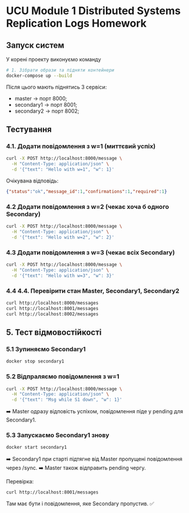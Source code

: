 # UCU Module 1 Distributed Systems Replication Logs Homework

## Запуск систем
У корені проекту виконуємо команду 

```bash
# 1. Зібрати образи та підняти контейнери
docker-compose up --build
```

Після цього мають піднятись 3 сервіси:
* master → порт 8000;
* secondary1 → порт 8001;
* secondary2 → порт 8002;

## Тестування 
### 4.1. Додати повідомлення з w=1 (миттєвий успіх)
```bash
curl -X POST http://localhost:8000/message \
  -H "Content-Type: application/json" \
  -d '{"text": "Hello with w=1", "w": 1}'

```
Очікувана відповідь:
```json
{"status":"ok","message_id":1,"confirmations":1,"required":1}
```

### 4.2 Додати повідомлення з w=2 (чекає хоча б одного Secondary)
```bash
curl -X POST http://localhost:8000/message \
  -H "Content-Type: application/json" \
  -d '{"text": "Hello with w=2", "w": 2}'

```

### 4.3 Додати повідомлення з w=3 (чекає всіх Secondary)
```bash
curl -X POST http://localhost:8000/message \
  -H "Content-Type: application/json" \
  -d '{"text": "Hello with w=3", "w": 3}'

```
### 4.4 4.4. Перевірити стан Master, Secondary1, Secondary2
```bash
curl http://localhost:8000/messages
curl http://localhost:8001/messages
curl http://localhost:8002/messages
```

## 5. Тест відмовостійкості
### 5.1 Зупиняємо Secondary1

```bash
docker stop secondary1
```
### 5.2 Відпраляємо повідомлення з w=1
```bash
curl -X POST http://localhost:8000/message \
  -H "Content-Type: application/json" \
  -d '{"text": "Msg while S1 down", "w": 1}'

```
➡️ Master одразу відповість успіхом, повідомлення піде у pending для Secondary1.


### 5.3 Запускаємо Secondary1 знову
```bash
docker start secondary1
```
➡️ Secondary1 при старті підтягне від Master пропущені повідомлення через /sync.
➡️ Master також відправить pending чергу.

Перевірка:

```bash
curl http://localhost:8001/messages
```

Там має бути і повідомлення, яке Secondary пропустив. ✅